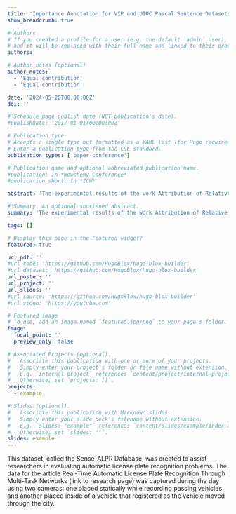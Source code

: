 ```yaml
---
title: 'Importance Annotation for VIP and UIUC Pascal Sentence Datasets'
show_breadcrumb: true

# Authors
# If you created a profile for a user (e.g. the default `admin` user), write the username (folder name) here
# and it will be replaced with their full name and linked to their profile.
authors:

# Author notes (optional)
author_notes:
  - 'Equal contribution'
  - 'Equal contribution'

date: '2024-05-20T00:00:00Z'
doi: ''

# Schedule page publish date (NOT publication's date).
#publishDate: '2017-01-01T00:00:00Z'

# Publication type.
# Accepts a single type but formatted as a YAML list (for Hugo requirements).
# Enter a publication type from the CSL standard.
publication_types: ['paper-conference']

# Publication name and optional abbreviated publication name.
#publication: In *Wowchemy Conference*
#publication_short: In *ICW*

abstract: 'The experimental results of the work Attribution of Relative Importance to Scene Elements, presented at SIBGRAPI’2017 (link to the research page), were obtained using two datasets: VIP and UIUC Pascal Sentence. Both datasets are associated with importance assignment research and present a wide range of images containing multiple objects per image.'

# Summary. An optional shortened abstract.
summary: 'The experimental results of the work Attribution of Relative Importance to Scene Elements, presented at SIBGRAPI’2017 (link to the research page), were obtained using two datasets: VIP and UIUC Pascal Sentence. Both datasets are associated with importance assignment research and present a wide range of images containing multiple objects per image.'

tags: []

# Display this page in the Featured widget?
featured: true

url_pdf: ''
#url_code: 'https://github.com/HugoBlox/hugo-blox-builder'
#url_dataset: 'https://github.com/HugoBlox/hugo-blox-builder'
url_poster: ''
url_project: ''
url_slides: ''
#url_source: 'https://github.com/HugoBlox/hugo-blox-builder'
#url_video: 'https://youtube.com'

# Featured image
# To use, add an image named `featured.jpg/png` to your page's folder.
image:
  focal_point: ''
  preview_only: false

# Associated Projects (optional).
#   Associate this publication with one or more of your projects.
#   Simply enter your project's folder or file name without extension.
#   E.g. `internal-project` references `content/project/internal-project/index.md`.
#   Otherwise, set `projects: []`.
projects:
  - example

# Slides (optional).
#   Associate this publication with Markdown slides.
#   Simply enter your slide deck's filename without extension.
#   E.g. `slides: "example"` references `content/slides/example/index.md`.
#   Otherwise, set `slides: ""`.
slides: example
---
```


This dataset, called the Sense-ALPR Database, was created to assist researchers in evaluating automatic license plate recognition problems. The data for the article Real-Time Automatic License Plate Recognition Through Multi-Task Networks (link to research page) was captured during the day using two cameras: one placed statically while recording passing vehicles and another placed inside of a vehicle that registered as the vehicle moved through the city.